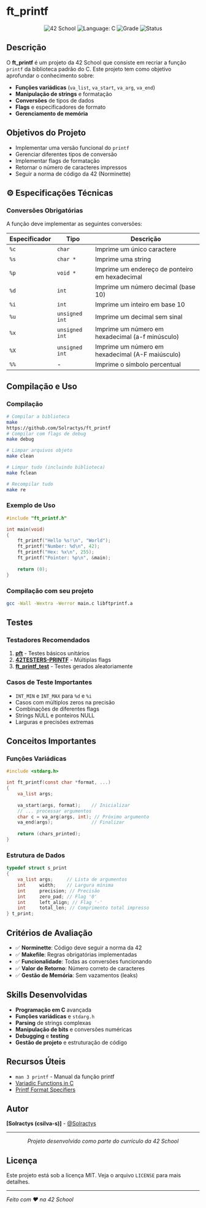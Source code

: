 # ft_printf

<div align="center">
  <img src="https://img.shields.io/badge/42-School-black?style=flat-square&logo=42" alt="42 School"/>
  <img src="https://img.shields.io/badge/Language-C-blue?style=flat-square&logo=c" alt="Language: C"/>
  <img src="https://img.shields.io/badge/Grade-100%2F100-success?style=flat-square" alt="Grade"/>
  <img src="https://img.shields.io/badge/Status-Completed-brightgreen?style=flat-square" alt="Status"/>
</div>

##  Descrição

O **ft_printf** é um projeto da 42 School que consiste em recriar a função `printf` da biblioteca padrão do C. Este projeto tem como objetivo aprofundar o conhecimento sobre:

- **Funções variádicas** (`va_list`, `va_start`, `va_arg`, `va_end`)
- **Manipulação de strings** e formatação
- **Conversões** de tipos de dados
- **Flags** e especificadores de formato
- **Gerenciamento de memória**

##  Objetivos do Projeto

- Implementar uma versão funcional do `printf`
- Gerenciar diferentes tipos de conversão
- Implementar flags de formatação
- Retornar o número de caracteres impressos
- Seguir a norma de código da 42 (Norminette)

## ⚙ Especificações Técnicas

### Conversões Obrigatórias
A função deve implementar as seguintes conversões:

| Especificador | Tipo | Descrição |
|---------------|------|-----------|
| `%c` | `char` | Imprime um único caractere |
| `%s` | `char *` | Imprime uma string |
| `%p` | `void *` | Imprime um endereço de ponteiro em hexadecimal |
| `%d` | `int` | Imprime um número decimal (base 10) |
| `%i` | `int` | Imprime um inteiro em base 10 |
| `%u` | `unsigned int` | Imprime um decimal sem sinal |
| `%x` | `unsigned int` | Imprime um número em hexadecimal (a-f minúsculo) |
| `%X` | `unsigned int` | Imprime um número em hexadecimal (A-F maiúsculo) |
| `%%` | - | Imprime o símbolo percentual |

##  Compilação e Uso

### Compilação
```bash
# Compilar a biblioteca
make
https://github.com/Solractys/ft_printf
# Compilar com flags de debug
make debug

# Limpar arquivos objeto
make clean

# Limpar tudo (incluindo biblioteca)
make fclean

# Recompilar tudo
make re
```

### Exemplo de Uso
```c
#include "ft_printf.h"

int main(void)
{
    ft_printf("Hello %s!\n", "World");
    ft_printf("Number: %d\n", 42);
    ft_printf("Hex: %x\n", 255);
    ft_printf("Pointer: %p\n", &main);
    
    return (0);
}
```

### Compilação com seu projeto
```bash
gcc -Wall -Wextra -Werror main.c libftprintf.a
```

##  Testes

### Testadores Recomendados
1. **[pft](https://github.com/gavinfielder/pft)** - Testes básicos unitários
2. **[42TESTERS-PRINTF](https://github.com/Mazoise/42TESTERS-PRINTF)** - Múltiplas flags
3. **[ft_printf_test](https://github.com/cacharle/ft_printf_test)** - Testes gerados aleatoriamente

### Casos de Teste Importantes
- `INT_MIN` e `INT_MAX` para `%d` e `%i`
- Casos com múltiplos zeros na precisão
- Combinações de diferentes flags
- Strings NULL e ponteiros NULL
- Larguras e precisões extremas

##  Conceitos Importantes

### Funções Variádicas
```c
#include <stdarg.h>

int ft_printf(const char *format, ...)
{
    va_list args;
    
    va_start(args, format);    // Inicializar
    // ... processar argumentos
    char c = va_arg(args, int); // Próximo argumento
    va_end(args);              // Finalizar
    
    return (chars_printed);
}
```

### Estrutura de Dados
```c
typedef struct s_print
{
    va_list args;     // Lista de argumentos
    int     width;    // Largura mínima
    int     precision; // Precisão
    int     zero_pad; // Flag '0'
    int     left_align; // Flag '-'
    int     total_len; // Comprimento total impresso
} t_print;
```

##  Critérios de Avaliação

- ✅ **Norminette**: Código deve seguir a norma da 42
- ✅ **Makefile**: Regras obrigatórias implementadas
- ✅ **Funcionalidade**: Todas as conversões funcionando
- ✅ **Valor de Retorno**: Número correto de caracteres
- ✅ **Gestão de Memória**: Sem vazamentos (leaks)

##  Skills Desenvolvidas

- **Programação em C** avançada
- **Funções variádicas** e `stdarg.h`
- **Parsing** de strings complexas
- **Manipulação de bits** e conversões numéricas
- **Debugging** e **testing**
- **Gestão de projeto** e estruturação de código

##  Recursos Úteis

- `man 3 printf` - Manual da função printf
- [Variadic Functions in C](https://www.geeksforgeeks.org/variadic-functions-in-c/)
- [Printf Format Specifiers](https://www.cplusplus.com/reference/cstdio/printf/)

##  Autor

**[Solractys (csilva-s)]** - [@Solractys](https://github.com/Solractys)

---

<div align="center">
  <i>Projeto desenvolvido como parte do currículo da 42 School</i>
</div>

##  Licença

Este projeto está sob a licença MIT. Veja o arquivo `LICENSE` para mais detalhes.

---

*Feito com ❤️ na 42 School*

